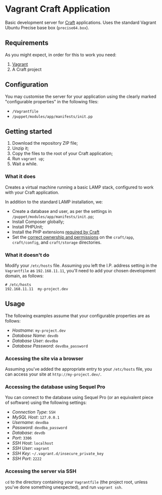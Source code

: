 # Vagrant Craft Application
Basic development server for [Craft][craft] applications. Uses the standard Vagrant Ubuntu Precise base box (`precise64.box`).

[craft]:http://buildwithcraft.com/

## Requirements
As you might expect, in order for this to work you need:

1. [Vagrant][vagrant]
2. A Craft project

[vagrant]: http://vagrantup.com/

## Configuration
You may customise the server for your application using the clearly marked "configurable properties" in the following files:

- `/Vagrantfile`
- `/puppet/modules/app/manifests/init.pp`

## Getting started
1. Download the repository ZIP file;
2. Unzip it;
3. Copy the files to the root of your Craft application;
4. Run `vagrant up`;
5. Wait a while.

### What it does
Creates a virtual machine running a basic LAMP stack, configured to work with your Craft application.

In addition to the standard LAMP installation, we:

- Create a database and user, as per the settings in `/puppet/modules/app/manifests/init.pp`;
- Install Composer globally;
- Install PHPUnit;
- Install the PHP extensions [required by Craft][craft_requirements]
- Set the [correct ownership and permissions][craft_installing] on the `craft/app`, `craft/config`, and `craft/storage` directories.

[craft_installing]: http://buildwithcraft.com/docs/installing
[craft_requirements]: http://buildwithcraft.com/docs/requirements

### What it doesn't do
Modify your `/etc/hosts` file. Assuming you left the I.P. address setting in the `Vagrantfile` as `192.168.11.11`, you'll need to add your chosen development domain, as follows:

~~~~~
# /etc/hosts
192.168.11.11  my-project.dev
~~~~~

## Usage
The following examples assume that your configurable properties are as follows:

- _Hostname_: `my-project.dev`
- _Database Name_: `devdb`
- _Database User_: `devdba`
- _Database Password_: `devdba_password`

### Accessing the site via a browser
Assuming you've added the appropriate entry to your `/etc/hosts` file, you can access your site at `http://my-project.dev/`.

### Accessing the database using Sequel Pro
You can connect to the database using Sequel Pro (or an equivalent piece of software) using the following settings:

- _Connection Type_: `SSH`
- _MySQL Host_: `127.0.0.1`
- _Username_: `devdba`
- _Password_: `devdba_password`
- _Database_: `devdb`
- _Port_: `3306`
- _SSH Host_: `localhost`
- _SSH User_: `vagrant`
- _SSH Key_: `~/.vagrant.d/insecure_private_key`
- _SSH Port_: `2222`

### Accessing the server via SSH
`cd` to the directory containing your `Vagrantfile` (the project root, unless you've done something unexpected), and run `vagrant ssh`.